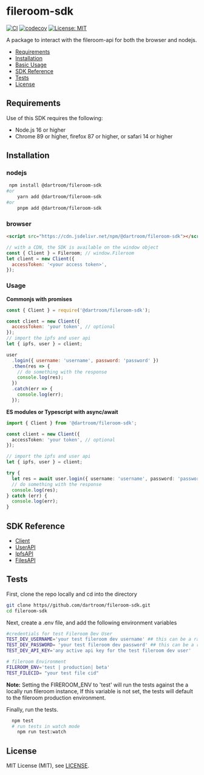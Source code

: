 # fileroom-sdk
[![CI](https://github.com/Dartroom/fileroom-sdk/actions/workflows/main.yml/badge.svg)](https://github.com/Dartroom/fileroom-sdk/actions/workflows/main.yml)
[![codecov](https://codecov.io/gh/Dartroom/fileroom-sdk/branch/38-add-ci-tests/graph/badge.svg?token=TXH86BPCH2)](https://codecov.io/gh/Dartroom/fileroom-sdk)
[![License: MIT](https://img.shields.io/badge/License-MIT-yellow.svg)](https://opensource.org/licenses/MIT)

A package to interact with the fileroom-api for both the browser and nodejs.

- [Requirements](#requirements)
- [Installation](#installation)
- [ Basic Usage](#usage)
- [SDK Reference](#sdk-reference)
- [Tests](#tests)
- [License](#license)

## Requirements

Use of this SDK requires the following:

- Node.js 16 or higher
- Chrome 89 or higher, firefox 87 or higher, or safari 14 or higher

## Installation

### nodejs

```sh
 npm install @dartroom/fileroom-sdk
#or
    yarn add @dartroom/fileroom-sdk
#or
    pnpm add @dartroom/fileroom-sdk
```

### browser

```html
<script src="https://cdn.jsdelivr.net/npm/@dartroom/fileroom-sdk"></script>
```

```javascript
// with a CDN, the SDK is available on the window object
const { Client } = Fileroom; // window.Fileroom
let client = new Client({
  accessToken: '<your access token>',
});
```

### Usage

**Commonjs with promises**

```js
const { Client } = require('@dartroom/fileroom-sdk');

const client = new Client({
  accessToken: 'your token', // optional
});
// import the ipfs and user api
let { ipfs, user } = client;

user
  .login({ username: 'username', password: 'password' })
  .then(res => {
    // do something with the response
    console.log(res);
  })
  .catch(err => {
    console.log(err);
  });
```

**ES modules or Typescript with async/await**

```typescript
import { Client } from '@dartroom/fileroom-sdk';

const client = new Client({
  accessToken: 'your token', // optional
});

// import the ipfs and user api
let { ipfs, user } = client;

try {
  let res = await user.login({ username: 'username', password: 'password' });
  // do something with the response
  console.log(res);
} catch (err) {
  console.log(err);
}
```

## SDK Reference

- [Client]
- [UserAPI]
- [IpfsAPI]
- [FilesAPI]

## Tests

First, clone the repo locally and cd into the directory

```sh
git clone https//github.com/dartroom/fileroom-sdk.git
cd fileroom-sdk
```

Next, create a .env file, and add the following environment variables

```sh
#credentials for test Fileroom Dev User
TEST_DEV_USERNAME='your test fileroom dev username' ## this can be a random username
TEST_DEV_PASSWORD= 'your test fileroom dev password' ## this can be a random password
TEST_DEV_API_KEY='any active api key for the test fileroom dev user'

# fileroom Environment
FILEROOM_ENV='test | production| beta'
TEST_FILECID= "your test file cid"

```

**Note:** Setting the FIREROOM_ENV to 'test' will run the tests against the a locally run fileroom instance, If this variable is not set, the tests will default to the fileroom production environment.

Finally, run the tests.

```sh
  npm test
  # run tests in watch mode
    npm run test:watch
```

## License

MIT License (MIT), see [LICENSE](LICENSE).

[client]: docs/client.md
[userapi]: docs/user.md
[ipfsapi]: docs/ipfs.md
[filesapi]: docs/files.md
